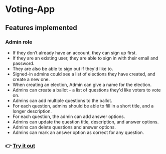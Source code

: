 # Voting-App

## Features implemented

### Admin role

- If they don’t already have an account, they can sign up first.
- If they are an existing user, they are able to sign in with their email and password.
- They are also be able to sign out if they'd like to.
- Signed-in admins could see a list of elections they have created, and create a new one.
- When creating an election, Admin can give a name for the election.
- Admins can create a ballot - a list of questions they'd like voters to vote on.
- Admins can add multiple questions to the ballot.
- For each question, admins should be able to fill in a short title, and a longer description.
- For each question, the admin can add answer options.
- Admins can update the question title, description, and answer options.
- Admins can delete questions and answer options.
- Admins can mark an answer option as correct for any question.

### 👉 [Try it out](https://voting-app-by-kshitij.onrender.com)